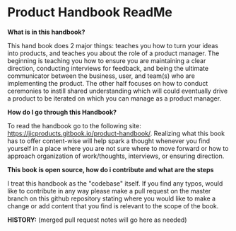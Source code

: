 # Product Handbook ReadMe
 **What is in this handbook?**

This hand book does 2 major things: teaches you how to turn your ideas into products, and teaches you about the role of a product manager.
The beginning is teaching you how to ensure you are maintaining a clear direction, conducting interviews for feedback, and being the ultimate communicator between the business, user, and team(s) who are implementing the product. The other half focuses on how to conduct ceremonies to instill shared understanding which will could eventually drive a product to be iterated on which you can manage as a product manager.

**How do I go through this Handbook?**

To read the handbook go to the following site: https://jicproducts.gitbook.io/product-handbook/. Realizing what this book has to offer content-wise will help spark a thought whenever you find yourself in a place where you are not sure where to move forward or how to approach organization of work/thoughts, interviews, or ensuring direction.

**This book is open source, how do i contribute and what are the steps**

I treat this handbook as the "codebase" itself.  If you find any typos, would like to contribute in any way please make a pull request on the master branch on this github repository stating where you would like to make a change or add content that you find is relevant to the scope of the book.

**HISTORY:**
(merged pull request notes will go here as needed)
